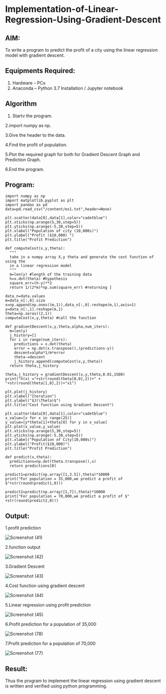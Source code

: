 # Implementation-of-Linear-Regression-Using-Gradient-Descent

## AIM:
To write a program to predict the profit of a city using the linear regression model with gradient descent.

## Equipments Required:
1. Hardware – PCs
2. Anaconda – Python 3.7 Installation / Jupyter notebook

## Algorithm
1. Startv the program.


2.import numpy as np.


3.Give the header to the data.


4.Find the profit of population.


5.Plot the required graph for both for Gradient Descent Graph and Prediction Graph.


6.End the program.
 

## Program:
```
import numpy as np
import matplotlib.pyplot as plt
import pandas as pd
data=pd.read_csv("/content/ex1.txt",header=None)

plt.scatter(data[0],data[1],color="cadetblue")
plt.xticks(np.arange(5,30,step=5))
plt.yticks(np.arange(-5,30,step=5))
plt.xlabel("Population of city (10,000s)")
plt.ylabel("Profit ($10,000) ")
plt.title("Profit Prediction")

def computeCost(x,y,theta):
  """
  take in a numpy array X,y theta and generate the cost function of using the
  in a linear regression model
  """
  m=len(y) #length of the training data
  h=x.dot(theta) #hypothesis
  square_err=(h-y)**2
  return 1/(2*m)*np.sum(square_err) #returning ]

data_n=data.values
m=data_n[:,0].size
x=np.append(np.ones((m,1)),data_n[:,0].reshape(m,1),axis=1)
y=data_n[:,1].reshape(m,1)
theta=np.zeros((2,1))
computeCost(x,y,theta) #call the function

def gradientDescent(x,y,theta,alpha,num_iters):
  m=len(y)
  j_history=[]
  for i in range(num_iters):
    predictions = x.dot(theta)
    error = np.dot(x.transpose(),(predictions-y))
    descent=alpha*1/m*error
    theta-=descent
    j_history.append(computeCost(x,y,theta))
  return theta,j_history

theta,j_history = gradientDescent(x,y,theta,0.01,1500)
print("h(x) ="+str(round(theta[0,0],2))+" + "+str(round(theta[1,0],2))+"x1")

plt.plot(j_history)
plt.xlabel("Iteration")
plt.ylabel("$J(\Theta)$")
plt.title("Cost function using Gradient Descent")

plt.scatter(data[0],data[1],color="cadetblue")
x_value=[x for x in range(25)]
y_value=[y*theta[1]+theta[0] for y in x_value]
plt.plot(x_value,y_value)
plt.xticks(np.arange(5,30,step=5))
plt.yticks(np.arange(-5,30,step=5))
plt.xlabel("Population of City(10,000s)")
plt.ylabel("Profit($10,000)")
plt.title("Profit Prediction")

def predict(x,theta):
  predictions=np.dot(theta.transpose(),x)
  return predictions[0]

predict1=predict(np.array([1,3.5]),theta)*10000
print("For population = 35,000,we predict a profit of $"+str(round(predict1,0)))

predict2=predict(np.array([1,7]),theta)*10000
print("For population = 70,000,we predict a profit of $" +str(round(predict2,0)))

```

## Output:
1.profit prediction





![Screenshot (41)](https://github.com/MaheshMuthuL/Implementation-of-Linear-Regression-Using-Gradient-Descent/assets/135570619/ff4fe207-f99a-41ba-87f8-ec4ff2f1507d)







 2.function output




 

![Screenshot (42)](https://github.com/MaheshMuthuL/Implementation-of-Linear-Regression-Using-Gradient-Descent/assets/135570619/e5e029bb-42f2-44d9-88b0-a6a46d3ff2f5)





 3.Gradient Descent



 

![Screenshot (43)](https://github.com/MaheshMuthuL/Implementation-of-Linear-Regression-Using-Gradient-Descent/assets/135570619/38ac6814-ffe7-49e8-a598-cefb4bc698ce)





 4.Cost function using gradient descent


 


![Screenshot (44)](https://github.com/MaheshMuthuL/Implementation-of-Linear-Regression-Using-Gradient-Descent/assets/135570619/000fb802-7a8b-4764-bd30-fc226c076cbf)





5.Linear regression using profit prediction






![Screenshot (45)](https://github.com/MaheshMuthuL/Implementation-of-Linear-Regression-Using-Gradient-Descent/assets/135570619/355e9399-53dc-4330-b4b7-3b830fa1c3f6)




 6.Profit prediction for a population of 35,000






![Screenshot (78)](https://github.com/MaheshMuthuL/Implementation-of-Linear-Regression-Using-Gradient-Descent/assets/135570619/1de9c869-b806-4121-9a94-f6daf241093c)






 7.Profit prediction for a population of 70,000




 
 
 
 ![Screenshot (77)](https://github.com/MaheshMuthuL/Implementation-of-Linear-Regression-Using-Gradient-Descent/assets/135570619/c9780ad2-59ca-40b4-a304-a09f314aff81)









## Result:
Thus the program to implement the linear regression using gradient descent is written and verified using python programming.
